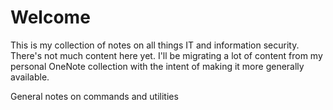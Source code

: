 # Welcome
This is my collection of notes on all things IT and information security. There's not much content here yet. I'll be migrating a lot of content from my personal OneNote collection with the intent of making it more generally available.  




 General notes on commands and utilities

